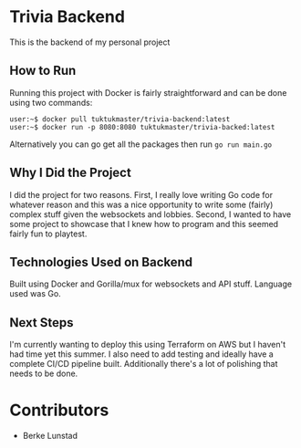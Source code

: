 # Trivia Backend

This is the backend of my personal project

## How to Run

Running this project with Docker is fairly straightforward and can be done using two commands:

```console
user:~$ docker pull tuktukmaster/trivia-backend:latest
user:~$ docker run -p 8080:8080 tuktukmaster/trivia-backed:latest
```

Alternatively you can go get all the packages then run `go run main.go`
## Why I Did the Project

I did the project for two reasons. First, I really love writing Go code for whatever reason and this was a nice opportunity to write some (fairly) complex stuff given the websockets and lobbies. Second, I wanted to have some project to showcase that I knew how to program and this seemed fairly fun to playtest.

## Technologies Used on Backend

Built using Docker and Gorilla/mux for websockets and API stuff. Language used was Go.

## Next Steps

I'm currently wanting to deploy this using Terraform on AWS but I haven't had time yet this summer. I also need to add testing and ideally have a complete CI/CD pipeline built. Additionally there's a lot of polishing that needs to be done.

# Contributors

- Berke Lunstad